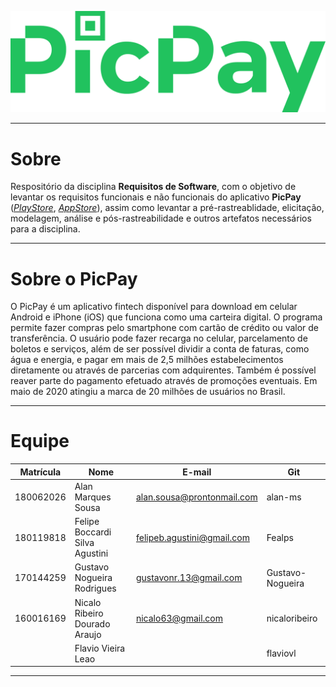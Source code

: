 
![img](./docs/images/picpay-logo.png)
- - -
# Sobre
Respositório da disciplina **Requisitos de Software**, com o objetivo de levantar os requisitos funcionais e não funcionais do aplicativo **PicPay** (*[PlayStore](https://play.google.com/store/apps/details?id=com.picpay&hl=pt_BR)*, *[AppStore](https://apps.apple.com/br/app/picpay-pagar-e-receber-conta/id561524792)*), assim como levantar a pré-rastreablidade, elicitação, modelagem, análise e pós-rastreabilidade e outros artefatos necessários para a disciplina.
- - -
# Sobre o PicPay
O PicPay é um aplicativo fintech disponível para download em celular Android e iPhone (iOS) que funciona como uma carteira digital. O programa permite fazer compras pelo smartphone com cartão de crédito ou valor de transferência. O usuário pode fazer recarga no celular, parcelamento de boletos e serviços, além de ser possível dividir a conta de faturas, como água e energia, e pagar em mais de 2,5 milhões estabelecimentos diretamente ou através de parcerias com adquirentes. Também é possível reaver parte do pagamento efetuado através de promoções eventuais. Em maio de 2020 atingiu a marca de 20 milhões de usuários no Brasil.
- - -
# Equipe

Matrícula | Nome | E-mail | Git |
--------- | ---- | ------ | --- |
180062026| Alan Marques Sousa | alan.sousa@prontonmail.com | alan-ms|
180119818| Felipe Boccardi Silva Agustini | felipeb.agustini@gmail.com | Fealps |
170144259 | Gustavo Nogueira Rodrigues| gustavonr.13@gmail.com | Gustavo-Nogueira |
160016169 | Nicalo Ribeiro Dourado Araujo| nicalo63@gmail.com | nicaloribeiro |
||Flavio Vieira Leao | | flaviovl|
- - -